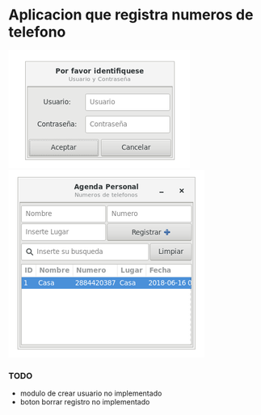 # Aplicacion que registra numeros de telefono

![screenshot/login.png](screenshot/login.png)
![screenshot/agenda.png](screenshot/agenda.png)

### TODO

- modulo de crear usuario  no implementado
- boton borrar registro no implementado
